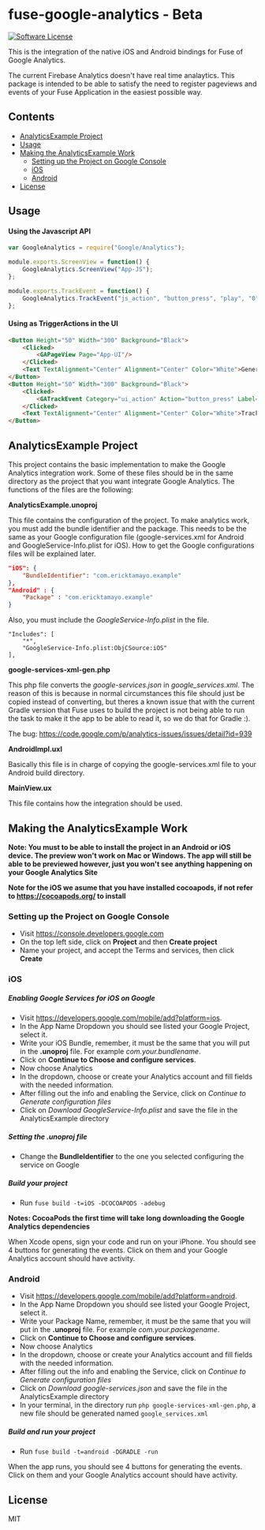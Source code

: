 # fuse-google-analytics - Beta

[![Software License](https://img.shields.io/badge/license-MIT-brightgreen.svg?style=flat-square)](LICENSE.md)

This is the integration of the native iOS and Android bindings for Fuse of Google Analytics.

The current Firebase Analytics doesn't have real time analaytics. This package is intended to be able to satisfy the need to register pageviews and events of your Fuse Application in the easiest possible way.

## Contents
- [AnalyticsExample Project](#analyticsexample-project)
- [Usage](#usage)
- [Making the AnalyticsExample Work](#making-the-analyticsexample-work)
    - [Setting up the Project on Google Console](#setting-up-the-project-on-google-console)
    - [iOS](#ios)
    - [Android](#android)
- [License](#license)

## Usage
#### Using the Javascript API
```javascript
var GoogleAnalytics = require("Google/Analytics");

module.exports.ScreenView = function() {
    GoogleAnalytics.ScreenView("App-JS");
};

module.exports.TrackEvent = function() {
    GoogleAnalytics.TrackEvent("js_action", "button_press", "play", "0");
};
```

#### Using as TriggerActions in the UI

```HTML
<Button Height="50" Width="300" Background="Black">
    <Clicked>
        <GAPageView Page="App-UI"/>
    </Clicked>
    <Text TextAlignment="Center" Alignment="Center" Color="White">Generate Screenview From UI</Text>
</Button>
<Button Height="50" Width="300" Background="Black">
    <Clicked>
        <GATrackEvent Category="ui_action" Action="button_press" Label="play" Value="0"/>
    </Clicked>
    <Text TextAlignment="Center" Alignment="Center" Color="White">Track Event From UI</Text>
</Button>
```

## AnalyticsExample Project

This project contains the basic implementation to make the Google Analytics integration work. Some of these files should be in the same directory as the project that you want integrate Google Analytics. The functions of the files are the following:

**AnalyticsExample.unoproj**

This file contains the configuration of the project. To make analytics work, you must add the bundle identifier and the package. This needs to be the same as your Google configuration file (google-services.xml for Android and GoogleService-Info.plist for iOS). How to get the Google configurations files will be explained later.

```json
"iOS": {
    "BundleIdentifier": "com.ericktamayo.example"
},
"Android" : {
    "Package" : "com.ericktamayo.example"
}
 ```

Also, you must include the *GoogleService-Info.plist* in the file.

```
"Includes": [
    "*",
    "GoogleService-Info.plist:ObjCSource:iOS"
],
```

**google-services-xml-gen.php**

This php file converts the *google-services.json* in *google_services.xml*. The reason of this is because in normal circumstances this file should just be copied instead of converting, but theres a known issue that with the current Gradle version that Fuse uses to build the project is not being able to run the task to make it the app to be able to read it, so we do that for Gradle :).

The bug: https://code.google.com/p/analytics-issues/issues/detail?id=939

**AndroidImpl.uxl**

Basically this file is in charge of copying the google-services.xml file to your Android build directory.

**MainView.ux**

This file contains how the integration should be used.

## Making the AnalyticsExample Work

**Note: You must to be able to install the project in an Android or iOS device. The preview won't work on Mac or Windows. The app will still be able to be previewed however, just you won't see anything happening on your Google Analytics Site**

**Note for the iOS we asume that you have installed cocoapods, if not refer to https://cocoapods.org/ to install**

### Setting up the Project on Google Console

- Visit https://console.developers.google.com
- On the top left side, click on **Project** and then **Create project**
- Name your project, and accept the Terms and services, then click **Create**

### iOS

##### Enabling Google Services for iOS on Google
- Visit https://developers.google.com/mobile/add?platform=ios.
- In the App Name Dropdown you should see listed your Google Project, select it.
- Write your iOS Bundle, remember, it must be the same that you will put in the **.unoproj** file. For example *com.your.bundlename*.
- Click on **Continue to Choose and configure services**.
- Now choose Analytics
- In the dropdown, choose or create your Analytics account and fill fields with the needed information.
- After filling out the info and enabling the Service, click on *Continue to Generate configuration files*
- Click on *Download GoogleService-Info.plist* and save the file in the AnalyticsExample directory

##### Setting the .unoproj file
- Change the **BundleIdentifier** to the one you selected configuring the service on Google

##### Build your project
- Run `fuse build -t=iOS -DCOCOAPODS -adebug`

**Notes: CocoaPods the first time will take long downloading the Google Analytics dependencies**

When Xcode opens, sign your code and run on your iPhone. You should see 4 buttons for generating the events. Click on them and your Google Analytics account should have activity.

### Android
- Visit https://developers.google.com/mobile/add?platform=android.
- In the App Name Dropdown you should see listed your Google Project, select it.
- Write your Package Name, remember, it must be the same that you will put in the **.unoproj** file. For example *com.your.packagename*.
- Click on **Continue to Choose and configure services**.
- Now choose Analytics
- In the dropdown, choose or create your Analytics account and fill fields with the needed information.
- After filling out the info and enabling the Service, click on *Continue to Generate configuration files*
- Click on *Download google-services.json* and save the file in the AnalyticsExample directory
- In your terminal, in the directory run `php google-services-xml-gen.php`, a new file should be generated named `google_services.xml`

##### Build and run your project
- Run `fuse build -t=android -DGRADLE -run`

When the app runs, you should see 4 buttons for generating the events. Click on them and your Google Analytics account should have activity.

## License

MIT

